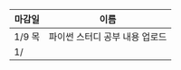 | 마감일   | 이름                |
| ----- | ----------------- |
| 1/9 목 | 파이썬 스터디 공부 내용 업로드 |
| 1/    |                   |
